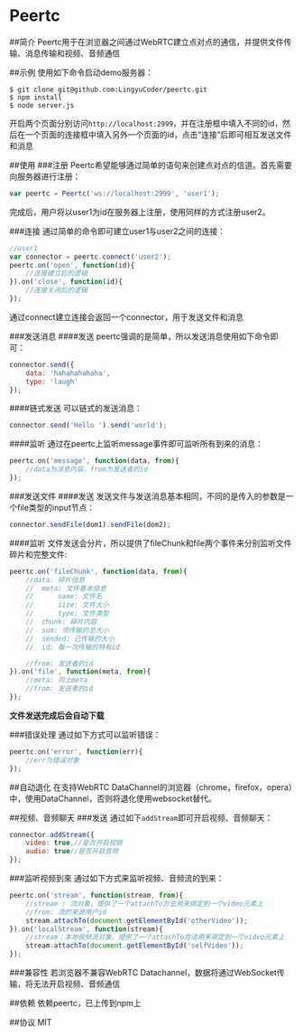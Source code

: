 Peertc
===

##简介
Peertc用于在浏览器之间通过WebRTC建立点对点的通信，并提供文件传输、消息传输和视频、音频通信

##示例
使用如下命令启动demo服务器：
```
$ git clone git@github.com:LingyuCoder/peertc.git
$ npm install
$ node server.js
```
开启两个页面分别访问`http://localhost:2999`，并在注册框中填入不同的id，然后在一个页面的连接框中填入另外一个页面的id，点击“连接”后即可相互发送文件和消息

##使用
###注册
Peertc希望能够通过简单的语句来创建点对点的信道。首先需要向服务器进行注册：
```javascript
var peertc = Peertc('ws://localhost:2999', 'user1');
```
完成后，用户将以user1为id在服务器上注册，使用同样的方式注册user2。

###连接
通过简单的命令即可建立user1与user2之间的连接：
```javascript
//user1
var connector = peertc.connect('user2');
peertc.on('open', function(id){
    //连接建立后的逻辑
}).on('close', function(id){
    //连接关闭后的逻辑
});
```
通过connect建立连接会返回一个connector，用于发送文件和消息

###发送消息
####发送
peertc强调的是简单，所以发送消息使用如下命令即可：
```javascript
connector.send({
    data: 'hahahahahaha',
    type: 'laugh'
});
```
####链式发送
可以链式的发送消息：
```javascript
connector.send('Hello ').send('world');
```
####监听
通过在peertc上监听message事件即可监听所有到来的消息：
```javascript
peertc.on('message', function(data, from){
    //data为消息内容，from为发送者的id
});
```

###发送文件
####发送
发送文件与发送消息基本相同，不同的是传入的参数是一个file类型的input节点：
```javascript
connector.sendFile(dom1).sendFile(dom2);
```
####监听
文件发送会分片，所以提供了fileChunk和file两个事件来分别监听文件碎片和完整文件:
```javascript
peertc.on('fileChunk', function(data, from){
    //data: 碎片信息
    //  meta: 文件基本信息
    //      name: 文件名
    //      size: 文件大小
    //      type: 文件类型
    //  chunk: 碎片内容
    //  sum: 须传输的总大小
    //  sended: 已传输的大小
    //  id: 每一次传输的特有id

    //from: 发送者的id
}).on('file', function(meta, from){
    //meta: 同上meta
    //from: 发送者的id
});
```
**文件发送完成后会自动下载**

###错误处理
通过如下方式可以监听错误：
```javascript
peertc.on('error', function(err){
    //err为错误对象
});
```

##自动退化
在支持WebRTC DataChannel的浏览器（chrome，firefox，opera）中，使用DataChannel，否则将退化使用websocket替代。

##视频、音频聊天
###发送
通过如下`addStream`即可开启视频、音频聊天：

```javascript
connector.addStream({
    video: true,//是否开启视频
    audio: true//是否开启音频
});
```

###监听视频到來
通过如下方式来监听视频、音频流的到来：

```javascript
peertc.on('stream', function(stream, from){
    //stream : 流对象，提供了一个attachTo方法用来绑定到一个video元素上
    //from: 流的来源用户id
    stream.attachTo(document.getElementById('otherVideo'));
}).on('localStream', function(stream){
    //stream：本地视频流对象，提供了一个attachTo方法用来绑定到一个video元素上
    stream.attachTo(document.getElementById('selfVideo'));
});
```

###兼容性
若浏览器不兼容WebRTC Datachannel，数据将通过WebSocket传输，将无法开启视频、音频通信

##依赖
依赖peertc，已上传到npm上

##协议
MIT








